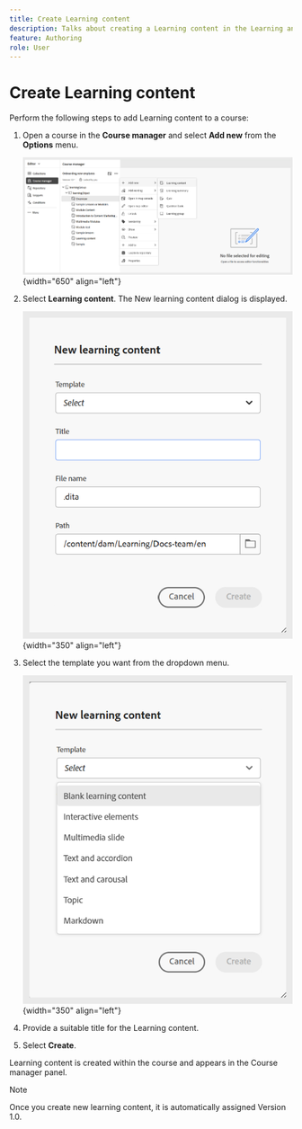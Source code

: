 ```yaml
---
title: Create Learning content
description: Talks about creating a Learning content in the Learning and Training content.
feature: Authoring 
role: User
---
```

# Create Learning content

Perform the following steps to add Learning content to a course: 

1. Open a course in the **Course manager** and select **Add new** from the **Options** menu.  

    ![](assets/workflow-learning-content.png){width="650" align="left"}
    
1. Select **Learning content**.
   The New learning content dialog is displayed.  

    ![](assets/learning-content-dialog.png){width="350" align="left"}

1. Select the template you want from the dropdown menu. 
  
    ![](assets/template-types-lc.png){width="350" align="left"}

1. Provide a suitable title for the Learning content. 
1. Select **Create**.
   
Learning content is created within the course and appears in the Course manager panel. 

>[!NOTE]
>
> Once you create new learning content, it is automatically assigned Version 1.0. 

